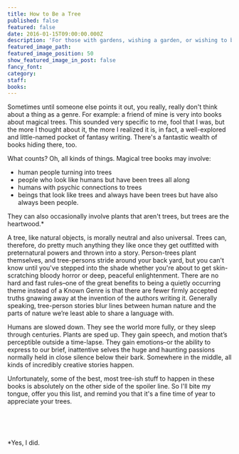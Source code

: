 ```yaml
---
title: How to Be a Tree
published: false
featured: false
date: 2016-01-15T09:00:00.000Z
description: 'For those with gardens, wishing a garden, or wishing to be a garden, a few books and magic trees.'
featured_image_path:
featured_image_position: 50
show_featured_image_in_post: false
fancy_font:
category:
staff:
books:
---
```



Sometimes until someone else points it out, you really, really don't think about a thing as a genre. For example: a friend of mine is very into books about magical trees. This sounded very specific to me, fool that I was, but the more I thought about it, the more I realized it is, in fact, a well-explored and little-named pocket of fantasy writing. There's a fantastic wealth of books hiding there, too.

What counts? Oh, all kinds of things. Magical tree books may involve:

* human people turning into trees
* people who look like humans but have been trees all along
* humans with psychic connections to trees
* beings that look like trees and always have been trees but have also always been people.


They can also occasionally involve plants that aren't trees, but trees are the heartwood.\*

A tree, like natural objects, is morally neutral and also universal. Trees can, therefore, do pretty much anything they like once they get outfitted with preternatural powers and thrown into a story. Person-trees plant themselves, and tree-persons stride around your back yard, but you can't know until you've stepped into the shade whether you're about to get skin-scratching bloody horror or deep, peaceful enlightenment. There are no hard and fast rules–one of the great benefits to being a quietly occurring theme instead of a Known Genre is that there are fewer firmly accepted truths gnawing away at the invention of the authors writing it. Generally speaking, tree-person stories blur lines between human nature and the parts of nature we’re least able to share a language with.

Humans are slowed down. They see the world more fully, or they sleep through centuries. Plants are sped up. They gain speech, and motion that’s perceptible outside a time-lapse. They gain emotions–or the ability to express to our brief, inattentive selves the huge and haunting passions normally held in close silence below their bark. Somewhere in the middle, all kinds of incredibly creative stories happen.

Unfortunately, some of the best, most tree-ish stuff to happen in these books is absolutely on the other side of the spoiler line. So I'll bite my tongue, offer you this list, and remind you that it's a fine time of year to appreciate your trees.

&nbsp;

&nbsp;

\*Yes, I did.